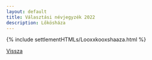 ```yaml
---
layout: default
title: Választási névjegyzék 2022
description: Lőkösháza
---
```


{% include settlementHTMLs/Looxxkooxshaaza.html %}

[Vissza](../)